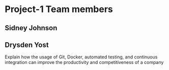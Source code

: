 # Project-1 Team members

## Sidney Johnson
## Drysden Yost

Explain how the usage of Git, Docker, automated testing, and continuous integration can improve the productivity and competitiveness of a company
